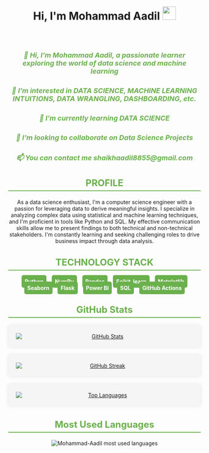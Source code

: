 <!DOCTYPE html>
<html>
<head>
  <style>
    @keyframes typing {
      from {
        width: 0;
      }
    }

    @keyframes blink-caret {
      50% {
        border-color: transparent;
      }
    }

    .typing-svg-text {
      color: #6ab04c;
      font-size: 24px;
      font-weight: bold;
      animation: typing 2s steps(20), blink-caret 0.5s step-end infinite;
    }

    h5 {
      color: #6ab04c;
      font-size: 18px;
      font-weight: bold;
    }

    h2 {
      color: #6ab04c;
      font-size: 24px;
      font-weight: bold;
      border-bottom: 2px solid #6ab04c;
      padding-bottom: 5px;
    }

    .technology-badge {
      margin: 5px;
      padding: 8px;
      background-color: #6ab04c;
      color: #ffffff;
      border-radius: 5px;
      font-size: 14px;
      font-weight: bold;
      text-align: center;
    }

    .github-stats {
      background-color: #f5f5f5;
      border-radius: 5px;
      padding: 20px;
      margin-top: 20px;
      box-shadow: 0px 0px 10px rgba(0, 0, 0, 0.1);
    }

    .github-stats img {
      display: block;
      margin: 0 auto;
    }
  </style>
</head>
<body>
  <h1 align="center">Hi, I'm Mohammad Aadil <img src="https://media.giphy.com/media/hvRJCLFzcasrR4ia7z/giphy.gif" width="35"></h1>
  <p align="center">
    <a href="https://github.com/DenverCoder1/readme-typing-svg">
      <img src="https://readme-typing-svg.herokuapp.com?lines=Data+Science+Enthusiast;Focused+Learner;Python|OOP;Machine+Learning|Deep+Learning|MLops;Always%20learning%20new%20things&center=true&width=500&height=50" alt="Typing SVG" class="typing-svg-text">
    </a>
  </p>

  <br>

  <h5 align="center">👋 Hi, I’m Mohammad Aadil, a passionate learner exploring the world of data science and machine learning</h5>
  <h5 align="center">👀 I’m interested in DATA SCIENCE, MACHINE LEARNING INTUITIONS, DATA WRANGLING, DASHBOARDING, etc.</h5>
  <h5 align="center">🌱 I’m currently learning DATA SCIENCE</h5>
  <h5 align="center">💞️ I’m looking to collaborate on Data Science Projects</h5>
  <h5 align="center">📫 You can contact me shaikhaadil8855@gmail.com</h5>

  <h2 align="center">PROFILE</h2>

  <p align="center">As a data science enthusiast, I'm a computer science engineer with a passion for leveraging data to derive meaningful insights. I specialize in analyzing complex data using statistical and machine learning techniques, and I'm proficient in tools like Python and SQL. My effective communication skills allow me to present findings to both technical and non-technical stakeholders. I'm constantly learning and seeking challenging roles to drive business impact through data analysis.</p>

  <h2 align="center">TECHNOLOGY STACK</h2>

  <p align="center">
    <span class="technology-badge">Python</span>
    <span class="technology-badge">NumPy</span>
    <span class="technology-badge">Pandas</span>
    <span class="technology-badge">Scikit-learn</span>
    <span class="technology-badge">Matplotlib</span>
    <span class="technology-badge">Seaborn</span>
    <span class="technology-badge">Flask</span>
    <span class="technology-badge">Power BI</span>
    <span class="technology-badge">SQL</span>
    <span class="technology-badge">GitHub Actions</span>
  </p>

  <h2 align="center">GitHub Stats</h2>

  <div class="github-stats" align="center">
    <a href="https://github.com/Mohammad-Aadil">
      <img src="https://github-readme-stats.vercel.app/api?username=Mohammad-Aadil&show_icons=true&theme=radical" alt="GitHub Stats" />
    </a>
  </div>

  <div class="github-stats" align="center">
    <a href="https://github.com/Mohammad-Aadil">
      <img src="https://github-readme-streak-stats.herokuapp.com/?user=Mohammad-Aadil&theme=radical" alt="GitHub Streak" />
    </a>
  </div>

  <div class="github-stats" align="center">
    <a href="https://github.com/Mohammad-Aadil">
      <img src="https://github-readme-stats.vercel.app/api/top-langs/?username=Mohammad-Aadil&layout=compact&theme=radical" alt="Top Languages" />
    </a>
  </div>

  <h2 align="center">Most Used Languages</h2>

  <p align="center">
    <img src="https://github-readme-stats.vercel.app/api/top-langs/?username=Mohammad-Aadil&layout=compact" alt="Mohammad-Aadil most used languages">
  </p>
</body>
</html>
